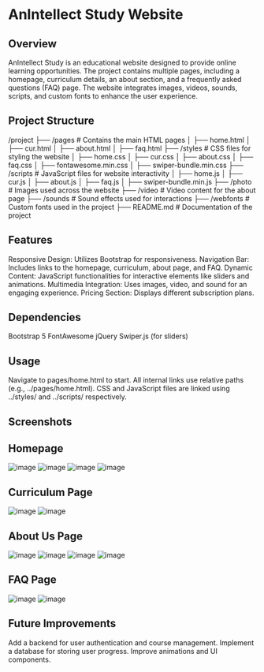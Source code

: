 # AnIntellect Study Website
## Overview
AnIntellect Study is an educational website designed to provide online learning opportunities. The project contains multiple pages, including a homepage, curriculum details, an about section, and a frequently asked questions (FAQ) page. The website integrates images, videos, sounds, scripts, and custom fonts to enhance the user experience.

## Project Structure
/project ├── /pages # Contains the main HTML pages │ ├── home.html │ ├── cur.html │ ├── about.html │ ├── faq.html ├── /styles # CSS files for styling the website │ ├── home.css │ ├── cur.css │ ├── about.css │ ├── faq.css │ ├── fontawesome.min.css │ ├── swiper-bundle.min.css ├── /scripts # JavaScript files for website interactivity │ ├── home.js │ ├── cur.js │ ├── about.js │ ├── faq.js │ ├── swiper-bundle.min.js ├── /photo # Images used across the website ├── /video # Video content for the about page ├── /sounds # Sound effects used for interactions ├── /webfonts # Custom fonts used in the project ├── README.md # Documentation of the project

## Features
Responsive Design: Utilizes Bootstrap for responsiveness.
Navigation Bar: Includes links to the homepage, curriculum, about page, and FAQ.
Dynamic Content: JavaScript functionalities for interactive elements like sliders and animations.
Multimedia Integration: Uses images, video, and sound for an engaging experience.
Pricing Section: Displays different subscription plans.

## Dependencies
Bootstrap 5
FontAwesome
jQuery
Swiper.js (for sliders)

## Usage
Navigate to pages/home.html to start.
All internal links use relative paths (e.g., ../pages/home.html).
CSS and JavaScript files are linked using ../styles/ and ../scripts/ respectively.

## Screenshots
## Homepage
![image](https://github.com/user-attachments/assets/73ac5080-ea77-4047-9117-bf3c8cf1954b)
![image](https://github.com/user-attachments/assets/2fba6de7-45ad-46f2-81b6-d453e7f4c3f9)
![image](https://github.com/user-attachments/assets/c4c23c79-58b9-426c-ab54-4006dd53994e)
![image](https://github.com/user-attachments/assets/d487531b-240e-4246-bfcd-d54b57167a18)

## Curriculum Page
![image](https://github.com/user-attachments/assets/ac58181a-af24-475c-b567-244505b522a0)
![image](https://github.com/user-attachments/assets/38dbecd5-6ab2-4bf7-9aa4-ab47016d8ea1)

## About Us Page
![image](https://github.com/user-attachments/assets/de605b58-3485-46e8-a148-d7b1b3746ae8)
![image](https://github.com/user-attachments/assets/07e34522-0655-47c0-b344-2abde8d471ad)
![image](https://github.com/user-attachments/assets/fd5d7379-f7cc-496f-980f-a1a734dd231a)
![image](https://github.com/user-attachments/assets/825b067f-5a7e-467d-8219-16a6f310f272)

## FAQ Page
![image](https://github.com/user-attachments/assets/c5ca0897-1638-4330-ba2c-b585d7212e0d)
![image](https://github.com/user-attachments/assets/0d360db5-db91-4d22-aa11-c1f00d8d1994)

## Future Improvements
Add a backend for user authentication and course management.
Implement a database for storing user progress.
Improve animations and UI components.

